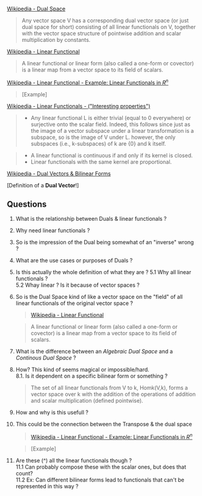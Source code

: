 [Wikipedia - Dual Space](https://en.wikipedia.org/wiki/Dual_space)

> Any vector space V has a corresponding dual vector space (or just dual space for short) consisting of all linear functionals on V, together with the vector space structure of pointwise addition and scalar multiplication by constants.

[Wikipedia - Linear Functional](https://en.wikipedia.org/wiki/Linear_form)

> A linear functional or linear form (also called a one-form or covector) is a linear map from a vector space to its field of scalars.

[Wikipedia - Linear Functional - Example: Linear Functionals in $R^n$](https://en.wikipedia.org/wiki/Linear_form#Linear_functionals_in_Rn)

> [Example]

[Wikipedia - Linear Functionals - ("Interesting properties")](https://en.wikipedia.org/wiki/Linear_form#Properties)
> * Any linear functional L is either trivial (equal to 0 everywhere) or surjective onto the scalar field.  Indeed, this follows since just as the image of a vector subspace under a linear transformation is a subspace, so is the image of V under L.  however, the only subspaces (i.e., k-subspaces) of k are {0} and k itself.

> * A linear functional is continuous if and only if its kernel is closed.
> * Linear functionals with the same kernel are proportional.

[Wikipedia - Dual Vectors & Bilinear Forms](https://en.wikipedia.org/wiki/Linear_form#Dual_vectors_and_bilinear_forms)

[Definition of a **Dual Vector**!]

## Questions

1. What is the relationship between Duals & linear functionals ?
2. Why need linear functionals ?
3. So is the impression of the Dual being somewhat of an "inverse" wrong ?
4. What are the use cases or purposes of Duals ?
5. Is this actually the whole definition of what they are ?
5.1 Why all linear functionals ?  
5.2 Whay linear ? Is it because of vector spaces ?

6. So is the Dual Space kind of like a vector space on the "field" of all linear functionals of the original vector space ?

    > [Wikipedia - Linear Functional](https://en.wikipedia.org/wiki/Linear_form)

    > A linear functional or linear form (also called a one-form or covector) is a linear map from a vector space to its field of scalars.
    
7. What is the difference between an *Algebraic Dual Space* and a *Continous Dual Space* ?

8. How? This kind of seems magical or impossible/hard.  
8.1. Is it dependent on a specific bilinear form or something ?

    >The set of all linear functionals from V to k, Homk(V,k), forms a vector space over k with the addition of the operations of addition and scalar multiplication (defined pointwise).

9. How and why is this usefull ?

10. This could be the connection between the Transpose & the dual space

    > [Wikipedia - Linear Functional - Example: Linear Functionals in $R^n$](https://en.wikipedia.org/wiki/Linear_form#Linear_functionals_in_Rn)

    > [Example]

11. Are these (^) all the linear functionals though ?  
11.1 Can probably compose these with the scalar ones, but does that count?  
11.2 Ex: Can different bilinear forms lead to functionals that can't be represented in this way ?

